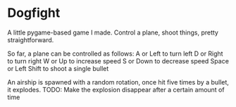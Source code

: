 # Dogfight
A little pygame-based game I made. Control a plane, shoot things, pretty straightforward.

So far, a plane can be controlled as follows:
A or Left to turn left
D or Right to turn right
W or Up to increase speed
S or Down to decrease speed
Space or Left Shift to shoot a single bullet

An airship is spawned with a random rotation, once hit five times by a bullet, it explodes.
TODO: Make the explosion disappear after a certain amount of time